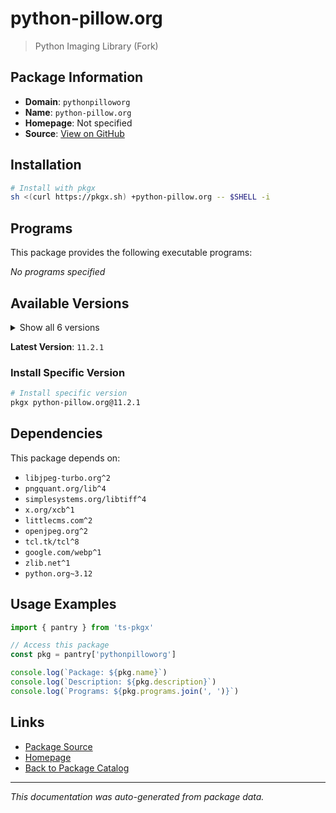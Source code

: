 # python-pillow.org

> Python Imaging Library (Fork)

## Package Information

- **Domain**: `pythonpilloworg`
- **Name**: `python-pillow.org`
- **Homepage**: Not specified
- **Source**: [View on GitHub](https://github.com/pkgxdev/pantry/tree/main/projects/python-pillow.org/package.yml)

## Installation

```bash
# Install with pkgx
sh <(curl https://pkgx.sh) +python-pillow.org -- $SHELL -i
```

## Programs

This package provides the following executable programs:

*No programs specified*

## Available Versions

<details>
<summary>Show all 6 versions</summary>

- `11.2.1`, `11.1.0`, `11.0.0`, `10.4.0`, `10.3.0`
- `10.2.0`

</details>

**Latest Version**: `11.2.1`

### Install Specific Version

```bash
# Install specific version
pkgx python-pillow.org@11.2.1
```

## Dependencies

This package depends on:

- `libjpeg-turbo.org^2`
- `pngquant.org/lib^4`
- `simplesystems.org/libtiff^4`
- `x.org/xcb^1`
- `littlecms.com^2`
- `openjpeg.org^2`
- `tcl.tk/tcl^8`
- `google.com/webp^1`
- `zlib.net^1`
- `python.org~3.12`

## Usage Examples

```typescript
import { pantry } from 'ts-pkgx'

// Access this package
const pkg = pantry['pythonpilloworg']

console.log(`Package: ${pkg.name}`)
console.log(`Description: ${pkg.description}`)
console.log(`Programs: ${pkg.programs.join(', ')}`)
```

## Links

- [Package Source](https://github.com/pkgxdev/pantry/tree/main/projects/python-pillow.org/package.yml)
- [Homepage](#)
- [Back to Package Catalog](../package-catalog.md)

---

*This documentation was auto-generated from package data.*
